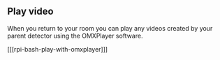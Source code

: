 ## Play video

When you return to your room you can play any videos created by your parent detector using the OMXPlayer software.
 
[[[rpi-bash-play-with-omxplayer]]]